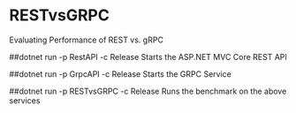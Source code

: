 # RESTvsGRPC
Evaluating Performance of REST vs. gRPC

##dotnet run -p RestAPI -c Release
Starts the ASP.NET MVC Core REST API

##dotnet run -p GrpcAPI -c Release
Starts the GRPC Service

##dotnet run -p RESTvsGRPC -c Release
Runs the benchmark on the above services
